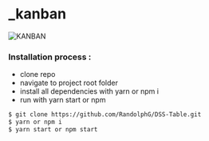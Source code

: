 # _kanban

![KANBAN](_kanban_00.gif)

### Installation process :

- clone repo
- navigate to project root folder
- install all dependencies with yarn or npm i
- run with yarn start or npm


```bash
$ git clone https://github.com/RandolphG/DSS-Table.git
$ yarn or npm i
$ yarn start or npm start
```
